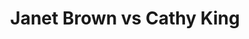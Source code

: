 ---
title: Janet Brown vs Cathy King
player1:
  name: Brown, Janet
  percent: 96
  wins: 1
  losses: 0
player2:
  name: King, Cathy
  percent: 83
  wins: 0
  losses: 1
games:
- player1:
    team: 'ON'
    position: Third
    percent: 96
    win: 1
    loss: 0
  player2:
    team: AB
    position: Fourth
    percent: 83
    win: 0
    loss: 1
  event: Hearts
  year: 2002
  draw: Round Robin(1)
  score: ON 6 - AB 5
- player1:
    team: MID
    position: Third
    percent: 76
    win: 0
    loss: 1
  player2:
    team: KIN
    position: Fourth
    percent: 79
    win: 1
    loss: 0
  event: Trials (Women)
  year: 2001
  draw: Round Robin(8)
  score: MID 6 - KIN 9
---